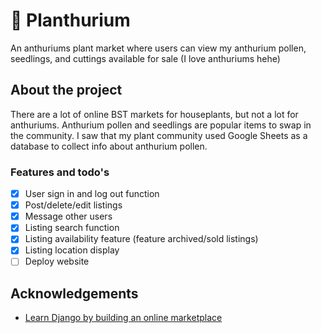 # 🌿 Planthurium
An anthuriums plant market where users can view my anthurium pollen, seedlings, and cuttings available for sale (I love anthuriums hehe)

## About the project
There are a lot of online BST markets for houseplants, but not a lot for anthuriums. Anthurium pollen and seedlings are popular items to swap in the community. I saw that my plant community used Google Sheets as a database to collect info about anthurium pollen. 

### Features and todo's

- [x] User sign in and log out function
- [x] Post/delete/edit listings 
- [x] Message other users 
- [x] Listing search function
- [x] Listing availability feature (feature archived/sold listings)
- [x] Listing location display
- [ ] Deploy website 

## Acknowledgements 
* [Learn Django by building an online marketplace](https://www.youtube.com/watch?v=ZxMB6Njs3ck&t=6001s)
